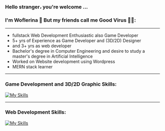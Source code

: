 ### Hello stranger، you're welcome ...
### I'm Woflerina 🐺 But my friends call me Good Virus 🙂🦠:

_________________________________________________________________________________________________________________________________________________________________________

- fullstack Web Development Enthusiastic also Game Developer
- 5+ yrs of Experience as Game Developer and (3D/2D) Designer 
- and 3+ yrs as web developer
- Bachelor's degree in Computer Engineering and desire to study a master's degree in Artificial Intelligence
- Worked on Website development using Wordpress
- MERN stack learner

_________________________________________________________________________________________________________________________________________________________________________

### Game Development and 3D/2D Graphic Skills:

[![My Skills](https://skillicons.dev/icons?i=cs,cpp,unity,unreal,blender,ps,ae,ai&theme=light)](https://github.com/wolferina)


_________________________________________________________________________________________________________________________________________________________________________

### Web Development Skills:

[![My Skills](https://skillicons.dev/icons?i=html,css,js,bootstrap,tailwind,react,git,github,wordpress&theme=light)](https://github.com/wolferina)


